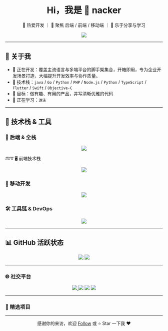 <h1 align="center">Hi，我是 👋 nacker</h1>
<p align="center">
  🌱 热爱开发 ｜ 🎯 聚焦 后端 / 前端 / 移动端 ｜ 💬 乐于分享与学习
</p>

<p align="center">
  <img src="https://readme-typing-svg.herokuapp.com/?lines=Hello,+World!;全栈工程师+设计爱好者;坚持输出, 乐于分享!&center=true&size=20">
</p>

---

## 🧩 关于我

- 🔭 正在开发：覆盖主流语言与多端平台的脚手架集合，开箱即用，专为企业开发场景打造，大幅提升开发效率与协作质量。
- 🌱 技术栈：`java` / `Go` / `Python` / `PHP` / `Node.js` / `Python` / `TypeScript` / `Flutter` / `Swift` / `Objective-C`
- 🎯 目标：做有趣、有用的产品，并写清晰优雅的代码
- 🧠 正在学习：`游泳`

---

## 🔧 技术栈 & 工具

### 🔧 后端 & 全栈
<p align="center">
  <img src="https://skillicons.dev/icons?i=java,nodejs,go,php,python" />
</p>
### 🖥️ 前端技术栈
<p align="center">
  <img src="https://skillicons.dev/icons?i=html,css,js,ts,vue,react,vite" />
</p>

### 📱 移动开发
<p align="center">
  <img src="https://skillicons.dev/icons?i=flutter,dart,swift,objc" />
</p>

### 🛠️ 工具链 & DevOps
<p align="center">
  <img src="https://skillicons.dev/icons?i=git,github,docker,jenkins,linux,figma" />
</p>

---

## 📊 GitHub 活跃状态

<p align="center">
  <img src="https://github-readme-stats.vercel.app/api?username=nacker&show_icons=true&theme=radical" />
  <img src="https://github-readme-streak-stats.herokuapp.com/?user=nacker&theme=radical" />
</p>

---

### 🌐 社交平台

<p align="center">
  <a href="https://resume.twinswolves.com/images/wechat.jpg" target="_blank">
    <img src="https://img.shields.io/badge/WeChat-%2300c800.svg?style=for-the-badge&logo=wechat&logoColor=white" />
  </a>
  <a href="https://github.com/nacker" target="_blank"><img src="https://img.shields.io/badge/GitHub-%23121011.svg?style=for-the-badge&logo=github&logoColor=white" /></a>
  <a href="https://resume.twinswolves.com/" target="_blank"><img src="https://img.shields.io/badge/Blog-%23FF5722.svg?style=for-the-badge&logo=wordpress&logoColor=white" /></a>
  <a href="mailto:nackercn@gmail.com" target="_blank"><img src="https://img.shields.io/badge/Email-%230077B5.svg?style=for-the-badge&logo=gmail&logoColor=white" /></a>
</p>

---

### 📌 精选项目


---

<p align="center">感谢你的来访，欢迎 <a href="https://github.com/nacker">Follow</a> 或 ⭐ Star 一下我 ❤️</p>
